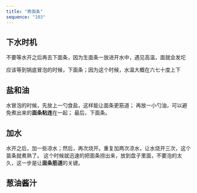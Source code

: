 ```yaml
---
title: "煮面条"
sequence: "103"
---
```


## 下水时机

不要等水开之后再去下面条，因为生面条一放进开水中，遇见高温，面就会发坨

应该等到锅底冒泡的时候，下面条；因为这个时候，水温大概在六七十度上下

## 盐和油

水冒泡的时候，先放上一勺食盐，这样能让面条更筋道；
再放一小勺油，可以避免煮出来的**面条粘连**在一起；
最后，下面条。

## 加水

水开之后，加一些凉水；然后，再次烧开。重复加两次凉水，让水烧开三次，这个苗条就煮熟了。
这个时候就迅速的把面条捞出来，放到盘子里面，不要泡的太久，这一步是让**面条筋道**的关键。

## 葱油酱汁


